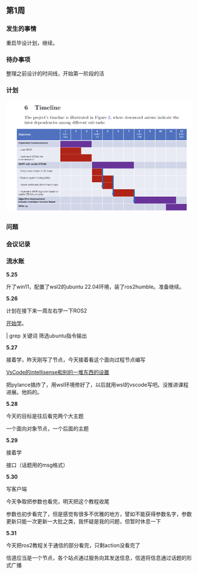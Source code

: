 <!--
 * @Author: “Vehshanaan” 1959180242@qq.com
 * @Date: 2023-05-25 12:57:36
 * @LastEditors: “Vehshanaan” 1959180242@qq.com
 * @LastEditTime: 2023-05-26 16:35:11
 * @FilePath: \Dissertation2022\日志\5.25-6.1.md
 * @Description: 
 * 
 * Copyright (c) 2023 by ${git_name_email}, All Rights Reserved. 
-->
## 第1周


### 发生的事情

重启毕设计划，继续。

### 待办事项

整理之前设计的时间线，开始第一阶段的活

### 计划

![Alt text](images/image.png)


### 问题

### 会议记录

### 流水账

**5.25**

升了win11，配置了wsl2的ubuntu 22.04环境，装了ros2humble。准备继续。

**5.26**

计划在接下来一周左右学一下ROS2

[开始学](https://www.bilibili.com/video/BV1gr4y1Q7j5?p=8&vd_source=af56ed07e3d99d90152bd89c609b3c4b)。

| grep 关键词 筛选ubuntu指令输出



**5.27**

接着学，昨天刚写了节点，今天接着看这个面向过程节点编写

[VsCode的intellisense和别的一堆东西的设置](https://www.youtube.com/watch?v=hf76VY0a5Fk&ab_channel=RoboticsBack-End)

把pylance搞炸了，用wsl环境修好了，以后就用wsl的vscode写吧。没推进课程进展。他妈的。

**5.28**

今天的目标是往后看完两个大主题

一个面向对象节点，一个后面的主题


**5.29**

接着学

接口（话题用的msg格式）

**5.30**

写客户端

今天争取把参数也看完，明天把这个教程收尾

参数也初步看完了，但是感觉有很多不优雅的地方，譬如不能获得参数名字，参数更新只能一次更新一大批之类，我怀疑是我的问题，但暂时休息一下

**5.31**

今天把ros2教程关于通信的部分看完，只剩action没看完了

信道应当是一个节点，各个站点通过服务向其发送信息，信道将信息通过话题的形式广播